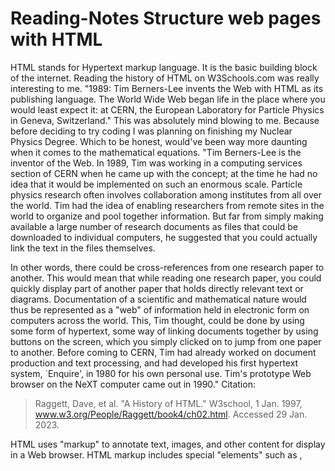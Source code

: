 # Reading-Notes Structure web pages with HTML

HTML stands for Hypertext markup language. It is the basic building block of the internet. Reading the history of HTML on W3Schools.com was really interesting to me. "1989: Tim Berners-Lee invents the Web with HTML as its publishing language. The World Wide Web began life in the place where you would least expect it: at CERN, the European Laboratory for Particle Physics in Geneva, Switzerland." This was absolutely mind blowing to me. Because before deciding to try coding I was planning on finishing my Nuclear Physics Degree. Which to be honest, would've been way more daunting when it comes to the mathematical equations. 
"Tim Berners-Lee is the inventor of the Web. In 1989, Tim was working in a computing services section of CERN when he came up with the concept; at the time he had no idea that it would be implemented on such an enormous scale. Particle physics research often involves collaboration among institutes from all over the world. Tim had the idea of enabling researchers from remote sites in the world to organize and pool together information. But far from simply making available a large number of research documents as files that could be downloaded to individual computers, he suggested that you could actually link the text in the files themselves.

In other words, there could be cross-references from one research paper to another. This would mean that while reading one research paper, you could quickly display part of another paper that holds directly relevant text or diagrams. Documentation of a scientific and mathematical nature would thus be represented as a "web" of information held in electronic form on computers across the world. This, Tim thought, could be done by using some form of hypertext, some way of linking documents together by using buttons on the screen, which you simply clicked on to jump from one paper to another. Before coming to CERN, Tim had already worked on document production and text processing, and had developed his first hypertext system, `Enquire', in 1980 for his own personal use. Tim's prototype Web browser on the NeXT computer came out in 1990."
Citation: 
>Raggett, Dave, et al. "A History of HTML." W3school, 1 Jan. 1997, www.w3.org/People/Raggett/book4/ch02.html. Accessed 29 Jan. 2023.

HTML uses "markup" to annotate text, images, and other content for display in a Web browser. HTML markup includes special "elements" such as <head>, <title>, <body>, <header>, <footer>, <article>, <section>, <p>, <div>, <span>, <img>, <aside>, <audio>, <canvas>, <datalist>, <details>, <embed>, <nav>, <output>, <progress>, <video>, <ul>, <ol>, <li>

All these different elements created the building blocks for everything we see on websites and smartphones today. Its fitting they are called 'elements' because just like chemical elements in chemistry and biology, they make up everything we use digitally on the web today.

[HOME](../README.md)